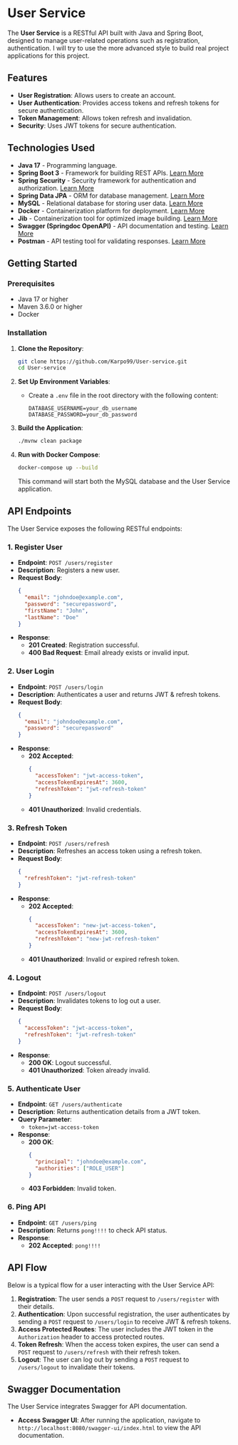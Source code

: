 # User Service

The **User Service** is a RESTful API built with Java and Spring Boot, designed to manage user-related operations such as registration, authentication.
I will try to use the more advanced style to build real project applications for this project.

## Features

- **User Registration**: Allows users to create an account.
- **User Authentication**: Provides access tokens and refresh tokens for secure authentication.
- **Token Management**: Allows token refresh and invalidation.
- **Security**: Uses JWT tokens for secure authentication.

## Technologies Used

- **Java 17** - Programming language.
- **Spring Boot 3** - Framework for building REST APIs. [Learn More](https://spring.io/projects/spring-boot)
- **Spring Security** - Security framework for authentication and authorization. [Learn More](https://spring.io/projects/spring-security)
- **Spring Data JPA** - ORM for database management. [Learn More](https://spring.io/projects/spring-data-jpa)
- **MySQL** - Relational database for storing user data. [Learn More](https://www.mysql.com/)
- **Docker** - Containerization platform for deployment. [Learn More](https://www.docker.com/)
- **Jib** - Containerization tool for optimized image building. [Learn More](https://github.com/GoogleContainerTools/jib)
- **Swagger (Springdoc OpenAPI)** - API documentation and testing. [Learn More](https://swagger.io/)
- **Postman** - API testing tool for validating responses. [Learn More](https://www.postman.com/)

## Getting Started

### Prerequisites

- Java 17 or higher
- Maven 3.6.0 or higher
- Docker

### Installation

1. **Clone the Repository**:
   ```bash
   git clone https://github.com/Karpo99/User-service.git
   cd User-service
   ```

2. **Set Up Environment Variables**:
    - Create a `.env` file in the root directory with the following content:
      ```env
      DATABASE_USERNAME=your_db_username
      DATABASE_PASSWORD=your_db_password
      ```

3. **Build the Application**:
   ```bash
   ./mvnw clean package
   ```

4. **Run with Docker Compose**:
   ```bash
   docker-compose up --build
   ```

   This command will start both the MySQL database and the User Service application.

## API Endpoints

The User Service exposes the following RESTful endpoints:

### 1. Register User

- **Endpoint**: `POST /users/register`
- **Description**: Registers a new user.
- **Request Body**:
  ```json
  {
    "email": "johndoe@example.com",
    "password": "securepassword",
    "firstName": "John",
    "lastName": "Doe"
  }
  ```
- **Response**:
    - **201 Created**: Registration successful.
    - **400 Bad Request**: Email already exists or invalid input.

### 2. User Login

- **Endpoint**: `POST /users/login`
- **Description**: Authenticates a user and returns JWT & refresh tokens.
- **Request Body**:
  ```json
  {
    "email": "johndoe@example.com",
    "password": "securepassword"
  }
  ```
- **Response**:
    - **202 Accepted**:
      ```json
      {
        "accessToken": "jwt-access-token",
        "accessTokenExpiresAt": 3600,
        "refreshToken": "jwt-refresh-token"
      }
      ```
    - **401 Unauthorized**: Invalid credentials.

### 3. Refresh Token

- **Endpoint**: `POST /users/refresh`
- **Description**: Refreshes an access token using a refresh token.
- **Request Body**:
  ```json
  {
    "refreshToken": "jwt-refresh-token"
  }
  ```
- **Response**:
    - **202 Accepted**:
      ```json
      {
        "accessToken": "new-jwt-access-token",
        "accessTokenExpiresAt": 3600,
        "refreshToken": "new-jwt-refresh-token"
      }
      ```
    - **401 Unauthorized**: Invalid or expired refresh token.

### 4. Logout

- **Endpoint**: `POST /users/logout`
- **Description**: Invalidates tokens to log out a user.
- **Request Body**:
  ```json
  {
    "accessToken": "jwt-access-token",
    "refreshToken": "jwt-refresh-token"
  }
  ```
- **Response**:
    - **200 OK**: Logout successful.
    - **401 Unauthorized**: Token already invalid.

### 5. Authenticate User

- **Endpoint**: `GET /users/authenticate`
- **Description**: Returns authentication details from a JWT token.
- **Query Parameter**:
    - `token=jwt-access-token`
- **Response**:
    - **200 OK**:
      ```json
      {
        "principal": "johndoe@example.com",
        "authorities": ["ROLE_USER"]
      }
      ```
    - **403 Forbidden**: Invalid token.

### 6. Ping API

- **Endpoint**: `GET /users/ping`
- **Description**: Returns `pong!!!!` to check API status.
- **Response**:
    - **202 Accepted**: `pong!!!!`

## API Flow

Below is a typical flow for a user interacting with the User Service API:

1. **Registration**: The user sends a `POST` request to `/users/register` with their details.
2. **Authentication**: Upon successful registration, the user authenticates by sending a `POST` request to `/users/login` to receive JWT & refresh tokens.
3. **Access Protected Routes**: The user includes the JWT token in the `Authorization` header to access protected routes.
4. **Token Refresh**: When the access token expires, the user can send a `POST` request to `/users/refresh` with their refresh token.
5. **Logout**: The user can log out by sending a `POST` request to `/users/logout` to invalidate their tokens.

## Swagger Documentation

The User Service integrates Swagger for API documentation.

- **Access Swagger UI**: After running the application, navigate to `http://localhost:8080/swagger-ui/index.html` to view the API documentation.
